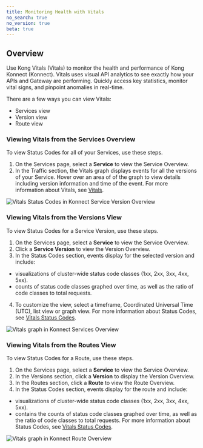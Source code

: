 ```yaml
---
title: Monitoring Health with Vitals
no_search: true
no_version: true
beta: true
---
```


## Overview
Use Kong Vitals (Vitals) to monitor the health and performance of Kong Konnect (Konnect). Vitals uses visual API analytics to see exactly how your APIs and Gateway are performing. Quickly access key statistics, monitor vital signs, and pinpoint anomalies in real-time.

There are a few ways you can view Vitals:
* Services view
* Version view
* Route view

### Viewing Vitals from the Services Overview
To view Status Codes for all of your Services, use these steps.
1. On the Services page, select a **Service** to view the Service Overview.
2. In the Traffic section, the Vitals graph displays events for all the versions of your Service. Hover over an area of of the graph to view details including version information and time of the event.
For more information about Vitals, see [Vitals](/enterprise/2.1.x/vitals/).

![Vitals Status Codes in Konnect Service Version Overview](/assets/images/docs/konnect/konnect-vitals-service-overview.png)

### Viewing Vitals from the Versions View
To view Status Codes for a Service Version, use these steps.
1. On the Services page, select a **Service** to view the Service Overview.
2. Click a **Service Version** to view the Version Overview.
3. In the Status Codes section, events display for the selected version and include:
  * visualizations of cluster-wide status code classes (1xx, 2xx, 3xx, 4xx, 5xx).
  * counts of status code classes graphed over time, as well as the ratio of code classes to total requests.
4. To customize the view, select a timeframe, Coordinated Universal Time (UTC), list view or graph view.
For more information about Status Codes, see [Vitals Status Codes](/enterprise/2.1.x/vitals/vitals-metrics/#status-codes).

![Vitals graph in Konnect Services Overview](/assets/images/docs/konnect/konnect-vitals-version-status-codes.png)


### Viewing Vitals from the Routes View
To view Status Codes for a Route, use these steps.
1. On the Services page, select a **Service** to view the Service Overview.
2. In the Versions section, click a **Version** to display the Version Overview.
1. In the Routes section, click a **Route** to view the Route Overview.
2. In the Status Codes section, events display for the route and include:  
  * visualizations of cluster-wide status code classes (1xx, 2xx, 3xx, 4xx, 5xx).
  * contains the counts of status code classes graphed over time, as well as the ratio of code classes to total requests.
For more information about Status Codes, see [Vitals Status Codes](/enterprise/2.1.x/vitals/vitals-metrics/#status-codes).

![Vitals graph in Konnect Route Overview](/assets/images/docs/konnect/konnect-vitals-route-status-codes.png)
